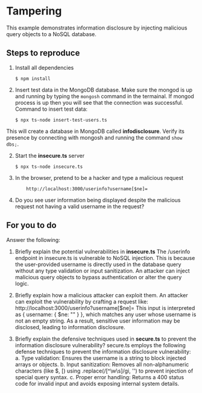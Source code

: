 # Tampering

This example demonstrates information disclosure by injecting malicious query objects to a NoSQL database.

## Steps to reproduce

1. Install all dependencies

    `$ npm install`

2. Insert test data in the MongoDB database. Make sure the mongod is up and running by typing the `mongosh` command in the termainal. If mongod process is up then you will see that the connection was successful. Command to insert test data:

    `$ npx ts-node insert-test-users.ts`

This will create a database in MongoDB called __infodisclosure__. Verify its presence by connecting with mongosh and running the command `show dbs;`.

2. Start the **insecure.ts** server

    `$ npx ts-node insecure.ts`

3. In the browser, pretend to be a hacker and type a malicious request

    ```
        http://localhost:3000/userinfo?username[$ne]=
    ```

4. Do you see user information being displayed despite the malicious request not having a valid username in the request?

## For you to do

Answer the following:

1. Briefly explain the potential vulnerabilities in **insecure.ts**
The /userinfo endpoint in insecure.ts is vulnerable to NoSQL injection. This is because the user-provided username is directly used in the database query without any type validation or input sanitization. An attacker can inject malicious query objects to bypass authentication or alter the query logic.

2. Briefly explain how a malicious attacker can exploit them.
An attacker can exploit the vulnerability by crafting a request like:
http://localhost:3000/userinfo?username[$ne]=
This input is interpreted as { username: { $ne: "" } }, which matches any user whose username is not an empty string. As a result, sensitive user information may be disclosed, leading to information disclosure.

3. Briefly explain the defensive techniques used in **secure.ts** to prevent the information disclosure vulnerability?
secure.ts employs the following defense techniques to prevent the information disclosure vulnerability:
a. Type validation: Ensures the username is a string to block injected arrays or objects.
b. Input sanitization: Removes all non-alphanumeric characters (like $, [) using .replace(/[^\w\s]/gi, '') to prevent injection of special query syntax.
c. Proper error handling: Returns a 400 status code for invalid input and avoids exposing internal system details.